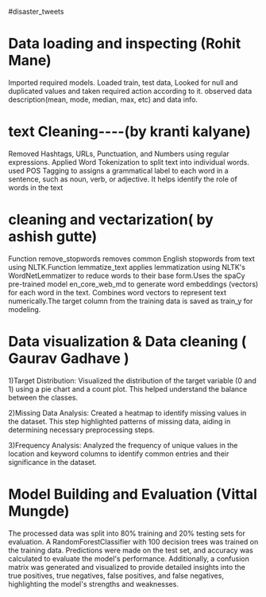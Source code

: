 #disaster_tweets

# Data loading and inspecting (Rohit Mane)
Imported required models.
Loaded train, test data,
Looked for null and duplicated values and taken required action according to it.
observed data description(mean, mode, median, max, etc) and data info.


# text Cleaning----(by kranti kalyane)
 Removed Hashtags, URLs, Punctuation, and Numbers using regular expressions.
 Applied Word Tokenization to split text into individual words.
 used POS Tagging to assigns a grammatical label to each word in a sentence, such as noun, verb, or adjective. It helps identify the role of words in the text 

# cleaning and vectarization( by ashish gutte)
Function remove_stopwords removes common English stopwords from text using NLTK.Function lemmatize_text applies lemmatization using NLTK's WordNetLemmatizer to reduce words to their base form.Uses the spaCy pre-trained model en_core_web_md to generate word embeddings (vectors) for each word in the text.
Combines word vectors to represent text numerically.The target column from the training data is saved as train_y for modeling.

# Data visualization & Data cleaning ( Gaurav Gadhave )
1)Target Distribution:
Visualized the distribution of the target variable (0 and 1) using a pie chart and a count plot. This helped understand the balance between the classes.

2)Missing Data Analysis:
Created a heatmap to identify missing values in the dataset. This step highlighted patterns of missing data, aiding in determining necessary preprocessing steps.

3)Frequency Analysis:
Analyzed the frequency of unique values in the location and keyword columns to identify common entries and their significance in the dataset.

# Model Building and Evaluation (Vittal Mungde)
The processed data was split into 80% training and 20% testing sets for evaluation. A RandomForestClassifier with 100 decision trees was trained on the training data. Predictions were made on the test set, and accuracy was calculated to evaluate the model's performance. Additionally, a confusion matrix was generated and visualized to provide detailed insights into the true positives, true negatives, false positives, and false negatives, highlighting the model's strengths and weaknesses.

